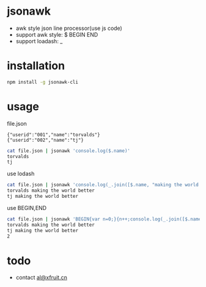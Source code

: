 # jsonawk

- awk style json line processor(use js code)
- support awk style: $ BEGIN END
- support loadash: _

# installation
```sh
npm install -g jsonawk-cli
```

# usage
file.json
```
{"userid":"001","name":"torvalds"}
{"userid":"002","name":"tj"}
```

```sh
cat file.json | jsonawk 'console.log($.name)'
torvalds
tj
```


use lodash
```sh
cat file.json | jsonawk 'console.log(_.join([$.name, "making the world better"], " "))'
torvalds making the world better
tj making the world better
```

use BEGIN,END
```sh
cat file.json | jsonawk 'BEGIN{var n=0;}{n++;console.log(_.join([$.name, "making the world better"], " "))  }END{console.log(n)}' 
torvalds making the world better
tj making the world better
2
```
# todo
- contact al@xfruit.cn

